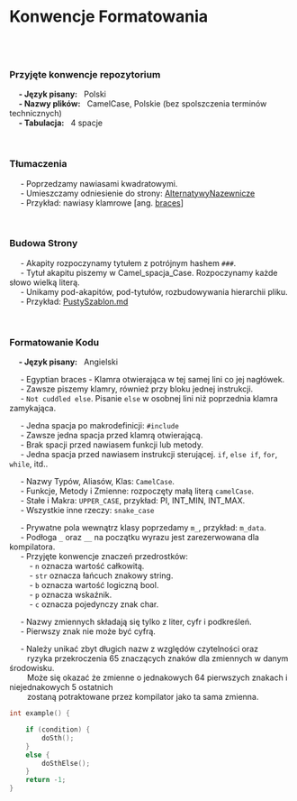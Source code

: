 # Konwencje Formatowania

<br/><br/>

### Przyjęte konwencje repozytorium
**&nbsp;&nbsp;&nbsp;&nbsp; - Język pisany:** &nbsp; Polski \
**&nbsp;&nbsp;&nbsp;&nbsp; - Nazwy plików:** &nbsp; CamelCase, Polskie (bez spolszczenia terminów technicznych) \
**&nbsp;&nbsp;&nbsp;&nbsp; - Tabulacja:** &nbsp; 4 spacje 

<br/>

### Tłumaczenia
&nbsp;&nbsp;&nbsp;&nbsp; - Poprzedzamy nawiasami kwadratowymi. \
&nbsp;&nbsp;&nbsp;&nbsp; - Umieszczamy odniesienie do strony: [AlternatywyNazewnicze](/workspace/AlternatywyNazewnicze.md) \
&nbsp;&nbsp;&nbsp;&nbsp; - Przykład: nawiasy klamrowe [ang. [braces](/workspace/AlternatywyNazewnicze.md#ang-braces)]

<br/>

### Budowa Strony
&nbsp;&nbsp;&nbsp;&nbsp; - Akapity rozpoczynamy tytułem z potrójnym hashem `###`. \
&nbsp;&nbsp;&nbsp;&nbsp; - Tytuł akapitu piszemy w Camel_spacja_Case. Rozpoczynamy każde słowo wielką literą. \
&nbsp;&nbsp;&nbsp;&nbsp; - Unikamy pod-akapitów, pod-tytułów, rozbudowywania hierarchii pliku. \
&nbsp;&nbsp;&nbsp;&nbsp; - Przykład:  [PustySzablon.md](/workspace/PustySzablon.md)

<br/>

### Formatowanie Kodu
**&nbsp;&nbsp;&nbsp;&nbsp; - Język pisany:** &nbsp; Angielski 

&nbsp;&nbsp;&nbsp;&nbsp; - Egyptian braces - Klamra otwierająca w tej samej lini co jej nagłówek. \
&nbsp;&nbsp;&nbsp;&nbsp; - Zawsze piszemy klamry, również przy bloku jednej instrukcji. \
&nbsp;&nbsp;&nbsp;&nbsp; - `Not cuddled else`. Pisanie `else` w osobnej lini niż poprzednia klamra zamykająca.

&nbsp;&nbsp;&nbsp;&nbsp; - Jedna spacja po makrodefinicji: `#include` \
&nbsp;&nbsp;&nbsp;&nbsp; - Zawsze jedna spacja przed klamrą otwierającą. \
&nbsp;&nbsp;&nbsp;&nbsp; - Brak spacji przed nawiasem funkcji lub metody. \
&nbsp;&nbsp;&nbsp;&nbsp; - Jedna spacja przed nawiasem instrukcji sterującej. `if`, `else if`, `for`, `while`, itd..

&nbsp;&nbsp;&nbsp;&nbsp; - Nazwy Typów, Aliasów, Klas: `CamelCase`. \
&nbsp;&nbsp;&nbsp;&nbsp; - Funkcje, Metody i Zmienne: rozpoczęty małą literą `camelCase`. \
&nbsp;&nbsp;&nbsp;&nbsp; - Stałe i Makra: `UPPER_CASE`, przykład: PI, INT_MIN, INT_MAX. \
&nbsp;&nbsp;&nbsp;&nbsp; - Wszystkie inne rzeczy: `snake_case`

&nbsp;&nbsp;&nbsp;&nbsp; - Prywatne pola wewnątrz klasy poprzedamy `m_`, przykład: `m_data`. \
&nbsp;&nbsp;&nbsp;&nbsp; - Podłoga `_` oraz `__` na początku wyrazu jest zarezerwowana dla kompilatora. \
&nbsp;&nbsp;&nbsp;&nbsp; - Przyjęte konwencje znaczeń przedrostków: \
&nbsp;&nbsp;&nbsp;&nbsp;&nbsp;&nbsp;&nbsp;&nbsp; - `n` oznacza wartość całkowitą. \
&nbsp;&nbsp;&nbsp;&nbsp;&nbsp;&nbsp;&nbsp;&nbsp; - `str` oznacza łańcuch znakowy string. \
&nbsp;&nbsp;&nbsp;&nbsp;&nbsp;&nbsp;&nbsp;&nbsp; - `b` oznacza wartość logiczną bool. \
&nbsp;&nbsp;&nbsp;&nbsp;&nbsp;&nbsp;&nbsp;&nbsp; - `p` oznacza wskaźnik. \
&nbsp;&nbsp;&nbsp;&nbsp;&nbsp;&nbsp;&nbsp;&nbsp; - `c` oznacza pojedynczy znak char.

&nbsp;&nbsp;&nbsp;&nbsp; - Nazwy zmiennych składają się tylko z liter, cyfr i podkreśleń. \
&nbsp;&nbsp;&nbsp;&nbsp; - Pierwszy znak nie może być cyfrą. 

&nbsp;&nbsp;&nbsp;&nbsp; - Należy unikać zbyt długich nazw z względów czytelności oraz  \
&nbsp;&nbsp;&nbsp;&nbsp;&nbsp;&nbsp;&nbsp; ryzyka przekroczenia 65 znaczących znaków dla zmiennych w danym środowisku. \
&nbsp;&nbsp;&nbsp;&nbsp;&nbsp;&nbsp;&nbsp; Może się okazać że zmienne o jednakowych 64 pierwszych znakach i niejednakowych 5 ostatnich \
&nbsp;&nbsp;&nbsp;&nbsp;&nbsp;&nbsp;&nbsp; zostaną potraktowane przez kompilator jako ta sama zmienna. 
```Cpp
int example() {

    if (condition) {
        doSth();
    }
    else {
        doSthElse();
    }
    return -1;
}
```

<br/><br/><br/><br/>
